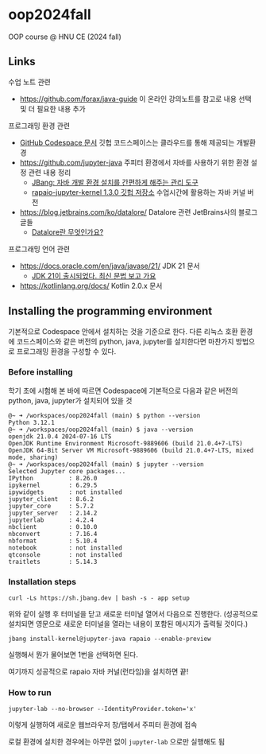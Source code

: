 # oop2024fall
OOP course @ HNU CE (2024 fall)

## Links
수업 노트 관련
  - https://github.com/forax/java-guide 이 온라인 강의노트를 참고로 내용 선택 및 더 필요한 내용 추가

프로그래밍 환경 관련
  - [GitHub Codespace 문서](https://docs.github.com/ko/codespaces) 깃헙 코드스페이스는 클라우드를 통해 제공되는 개발환경
  - https://github.com/jupyter-java 주피터 환경에서 자바를 사용하기 위한 환경 설정 관련 내용 정리
    - [JBang: 자바 개발 환경 설치를 간편하게 해주는 관리 도구](https://www.jbang.dev/)
    - [rapaio-jupyter-kernel 1.3.0 깃헙 저장소](https://github.com/padreati/rapaio-jupyter-kernel/tree/fd3a64a483b6b731783818395deb677fbfbe208c) 수업시간에 활용하는 자바 커널 버전
  - https://blog.jetbrains.com/ko/datalore/ Datalore 관련 JetBrains사의 블로그 글들
    - [Datalore란 무엇인가요?](https://blog.jetbrains.com/ko/datalore/2020/11/02/what-is-datalore/)

프로그래밍 언어 관련
  - https://docs.oracle.com/en/java/javase/21/ JDK 21 문서
    - [JDK 21이 출시되었다. 최신 문법 보고 가요](https://velog.io/@dongvelop/JDK-21%EC%9D%B4-%EC%B6%9C%EC%8B%9C%EB%90%98%EC%97%88%EB%8B%A4.-%EC%B5%9C%EC%8B%A0-%EB%AC%B8%EB%B2%95%EC%9D%80-%EC%82%B4%ED%8E%B4%EB%B4%90%EC%95%BC%EC%A7%80) 
  - https://kotlinlang.org/docs/ Kotlin 2.0.x 문서

## Installing the programming environment
기본적으로 Codespace 안에서 설치하는 것을 기준으로 한다.
다른 리눅스 호환 환경에 코드스페이스와 같은 버전의 python, java, jupyter를 설치한다면 마찬가지 방법으로 프로그래밍 환경을 구성할 수 있다.
### Before installing
학기 초에 시험해 본 바에 따르면 Codespace에 기본적으로 다음과 같은 버전의 python, java, jupyter가 설치되어 있을 것
```
@~ ➜ /workspaces/oop2024fall (main) $ python --version
Python 3.12.1
@~ ➜ /workspaces/oop2024fall (main) $ java --version
openjdk 21.0.4 2024-07-16 LTS
OpenJDK Runtime Environment Microsoft-9889606 (build 21.0.4+7-LTS)
OpenJDK 64-Bit Server VM Microsoft-9889606 (build 21.0.4+7-LTS, mixed mode, sharing)
@~ ➜ /workspaces/oop2024fall (main) $ jupyter --version
Selected Jupyter core packages...
IPython          : 8.26.0
ipykernel        : 6.29.5
ipywidgets       : not installed
jupyter_client   : 8.6.2
jupyter_core     : 5.7.2
jupyter_server   : 2.14.2
jupyterlab       : 4.2.4
nbclient         : 0.10.0
nbconvert        : 7.16.4
nbformat         : 5.10.4
notebook         : not installed
qtconsole        : not installed
traitlets        : 5.14.3
```

### Installation steps
```
curl -Ls https://sh.jbang.dev | bash -s - app setup
```
위와 같이 실행 후 터미널을 닫고 새로운 터미널 열어서 다음으로 진행한다.
(성공적으로 설치되면 영문으로 새로운 터미널을 열라는 내용이 포함된 메시지가 출력될 것이다.)

```
jbang install-kernel@jupyter-java rapaio --enable-preview
```
실행해서 뭔가 물어보면 1번을 선택하면 된다.

여기까지 성공적으로 rapaio 자바 커널(런타임)을 설치하면 끝!

### How to run
```
jupyter-lab --no-browser --IdentityProvider.token='x'
```
이렇게 실행하여 새로운 웹브라우저 창/탭에서 주피터 환경에 접속

로컬 환경에 설치한 경우에는 아무런 없이 `jupyter-lab` 으로만 실행해도 됨
